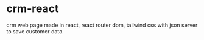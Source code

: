 # crm-react
crm web page made in react, react router dom, tailwind css with json server to save customer data.
